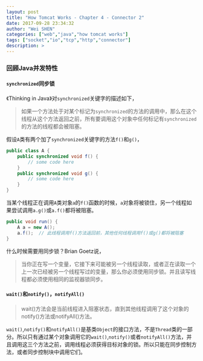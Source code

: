 ```yaml
---
layout: post
title: "How Tomcat Works - Chapter 4 - Connector 2"
date: 2017-09-28 23:34:32
author: "Wei SHEN"
categories: ["web","java","how tomcat works"]
tags: ["socket","io","tcp","http","connector"]
description: >
---
```


### 回顾Java并发特性

#### `synchronized`同步锁
《Thinking in Java》对`synchronized`关键字的描述如下，
> 如果一个方法处于对某个标记为`synchronized`的方法的调用中，那么在这个线程从这个方法返回之前，所有要调用这个对象中任何标记有`synchronized`的方法的线程都会被阻塞。

假设`A`类有两个加了`synchronized`关键字的方法`f()`和`g()`，
```java
public class A {
    public synchronized void f() {
        // some code here
    }
    public synchronized void g() {
        // some code here
    }
}
```
当某个线程正在调用`A`类对象`a`的`f()`函数的时候，`a`对象将被锁住，另一个线程如果尝试调用`a.g()`或`a.f()`都将被阻塞。
```java
public void run() {
    A a = new A();
    a.f();  // 此线程调用f()方法返回前，其他任何线程调用f()或g()都将被阻塞
}
```

什么时候需要用同步锁？Brian Goetz说，
> 当你正在写一个变量，它接下来可能被另一个线程读取，或者正在读取一个上一次已经被另一个线程写过的变量，那么你必须使用同步锁。并且读写线程都必须使用相同的监视器锁同步。

#### `wait()`和`notify()`，`notifyAll()`
> wait()方法会是当前线程进入阻塞状态，直到其他线程调用了这个对象的notify()方法或notifyAll()方法。

`wait()`,`notify()`和`notifyAll()`是基类`Object`的接口方法，不是`Thread`类的一部分。所以只有通过某个对象调用它的`wait()`,`notify()`或者`notifyAll()`方法，并且调用这三个方法之前，调用线程必须获得目标对象的锁。所以只能在同步控制方法，或者同步控制块中调用它们。
